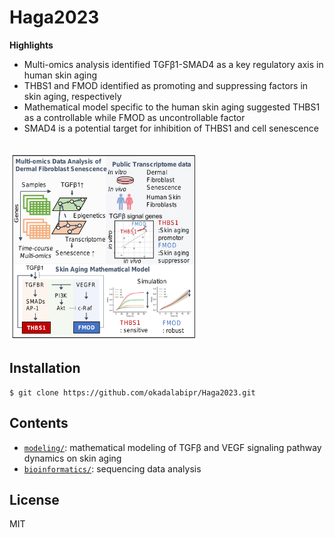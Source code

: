 # Haga2023
**Highlights**
- Multi-omics analysis identified TGFβ1-SMAD4 as a key regulatory axis in human skin aging
- THBS1 and FMOD identified as promoting and suppressing factors in skin aging, respectively
- Mathematical model specific to the human skin aging suggested THBS1 as a controllable while FMOD as uncontrollable factor
- SMAD4 is a potential target for inhibition of THBS1 and cell senescence

<br>

<img src="./figure/Graphical_abstract.png" width="300px">

## Installation

```
$ git clone https://github.com/okadalabipr/Haga2023.git
```

## Contents

- [`modeling/`](./modeling/): mathematical modeling of TGFβ and VEGF signaling pathway dynamics on skin aging
- [`bioinformatics/`](./bioinformatics/): sequencing data analysis

## License

MIT
